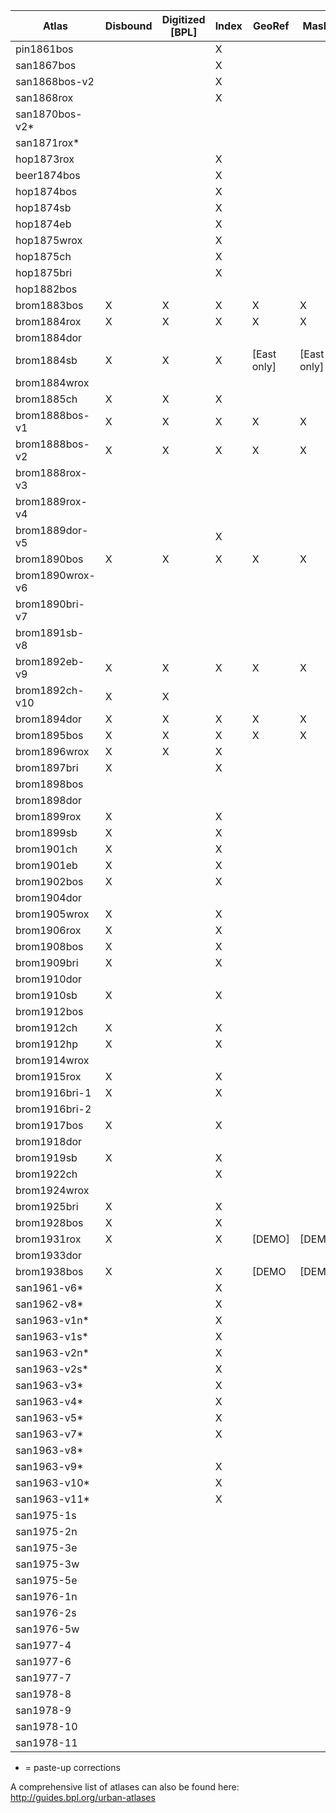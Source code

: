 | Atlas           | Disbound | Digitized [BPL] | Index | GeoRef      | Masks       | Mosaic | Tiles  | Online |
|-----------------|----------|-----------------|-------|-------------|-------------|--------|--------|--------|
| pin1861bos      |          |                 | X     |             |             |        |        |        |
| san1867bos      |          |                 | X     |             |             |        |        |        |
| san1868bos-v2   |          |                 | X     |             |             |        |        |        |
| san1868rox      |          |                 | X     |             |             |        |        |        |
| san1870bos-v2*  |          |                 |       |             |             |        |        |        |
| san1871rox*     |          |                 |       |             |             |        |        |        |
| hop1873rox      |          |                 | X     |             |             |        |        |        |
| beer1874bos     |          |                 | X     |             |             |        |        |        |
| hop1874bos      |          |                 | X     |             |             |        |        |        |
| hop1874sb       |          |                 | X     |             |             |        |        |        |
| hop1874eb       |          |                 | X     |             |             |        |        |        |
| hop1875wrox     |          |                 | X     |             |             |        |        |        |
| hop1875ch       |          |                 | X     |             |             |        |        |        |
| hop1875bri      |          |                 | X     |             |             |        |        |        |
| hop1882bos      |          |                 |       |             |             |        |        |        |
| brom1883bos     | X        | X               | X     | X           | X           | X      |        |        |
| brom1884rox     | X        | X               | X     | X           | X           |        |        |        |
| brom1884dor     |          |                 |       |             |             |        |        |        |
| brom1884sb      | X        | X               | X     | [East only] | [East only] |        |        |        |
| brom1884wrox    |          |                 |       |             |             |        |        |        |
| brom1885ch      | X        | X               | X     |             |             |        |        |        |
| brom1888bos-v1  | X        | X               | X     | X           | X           | X      |        |        |
| brom1888bos-v2  | X        | X               | X     | X           | X           | X      |        |        |
| brom1888rox-v3  |          |                 |       |             |             |        |        |        |
| brom1889rox-v4  |          |                 |       |             |             |        |        |        |
| brom1889dor-v5  |          |                 | X     |             |             |        |        |        |
| brom1890bos     | X        | X               | X     | X           | X           |        |        |        |
| brom1890wrox-v6 |          |                 |       |             |             |        |        |        |
| brom1890bri-v7  |          |                 |       |             |             |        |        |        |
| brom1891sb-v8   |          |                 |       |             |             |        |        |        |
| brom1892eb-v9   | X        | X               | X     | X           | X           |        |        |        |
| brom1892ch-v10  | X        | X               |       |             |             |        |        |        |
| brom1894dor     | X        | X               | X     | X           | X           |        |        |        |
| brom1895bos     | X        | X               | X     | X           | X           |        |        |        |
| brom1896wrox    | X        | X               | X     |             |             |        |        |        |
| brom1897bri     | X        |                 | X     |             |             |        |        |        |
| brom1898bos     |          |                 |       |             |             |        |        |        |
| brom1898dor     |          |                 |       |             |             |        |        |        |
| brom1899rox     | X        |                 | X     |             |             |        |        |        |
| brom1899sb      | X        |                 | X     |             |             |        |        |        |
| brom1901ch      | X        |                 | X     |             |             |        |        |        |
| brom1901eb      | X        |                 | X     |             |             |        |        |        |
| brom1902bos     | X        |                 | X     |             |             |        |        |        |
| brom1904dor     |          |                 |       |             |             |        |        |        |
| brom1905wrox    | X        |                 | X     |             |             |        |        |        |
| brom1906rox     | X        |                 | X     |             |             |        |        |        |
| brom1908bos     | X        |                 | X     |             |             |        |        |        |
| brom1909bri     | X        |                 | X     |             |             |        |        |        |
| brom1910dor     |          |                 |       |             |             |        |        |        |
| brom1910sb      | X        |                 | X     |             |             |        |        |        |
| brom1912bos     |          |                 |       |             |             |        |        |        |
| brom1912ch      | X        |                 | X     |             |             |        |        |        |
| brom1912hp      | X        |                 | X     |             |             |        |        |        |
| brom1914wrox    |          |                 |       |             |             |        |        |        |
| brom1915rox     | X        |                 | X     |             |             |        |        |        |
| brom1916bri-1   | X        |                 | X     |             |             |        |        |        |
| brom1916bri-2   |          |                 |       |             |             |        |        |        |
| brom1917bos     | X        |                 | X     |             |             |        |        |        |
| brom1918dor     |          |                 |       |             |             |        |        |        |
| brom1919sb      | X        |                 | X     |             |             |        |        |        |
| brom1922ch      |          |                 | X     |             |             |        |        |        |
| brom1924wrox    |          |                 |       |             |             |        |        |        |
| brom1925bri     | X        |                 | X     |             |             |        |        |        |
| brom1928bos     | X        |                 | X     |             |             |        |        |        |
| brom1931rox     | X        |                 | X     | [DEMO]      | [DEMO]      | [DEMO] | [DEMO] | [DEMO] |
| brom1933dor     |          |                 |       |             |             |        |        |        |
| brom1938bos     | X        |                 | X     | [DEMO       | [DEMO]       | [DEMO]  | [DEMO]  | [DEMO] |
| san1961-v6*     |          |                 | X     |             |             |        |        |        |
| san1962-v8*     |          |                 | X     |             |             |        |        |        |
| san1963-v1n*    |          |                 | X     |             |             |        |        |        |
| san1963-v1s*    |          |                 | X     |             |             |        |        |        |
| san1963-v2n*    |          |                 | X     |             |             |        |        |        |
| san1963-v2s*    |          |                 | X     |             |             |        |        |        |
| san1963-v3*     |          |                 | X     |             |             |        |        |        |
| san1963-v4*     |          |                 | X     |             |             |        |        |        |
| san1963-v5*     |          |                 | X     |             |             |        |        |        |
| san1963-v7*     |          |                 | X     |             |             |        |        |        |
| san1963-v8*     |          |                 |       |             |             |        |        |        |
| san1963-v9*     |          |                 | X     |             |             |        |        |        |
| san1963-v10*    |          |                 | X     |             |             |        |        |        |
| san1963-v11*    |          |                 | X     |             |             |        |        |        |
| san1975-1s      |          |                 |       |             |             |        |        |        |
| san1975-2n      |          |                 |       |             |             |        |        |        |
| san1975-3e      |          |                 |       |             |             |        |        |        |
| san1975-3w      |          |                 |       |             |             |        |        |        |
| san1975-5e      |          |                 |       |             |             |        |        |        |
| san1976-1n      |          |                 |       |             |             |        |        |        |
| san1976-2s      |          |                 |       |             |             |        |        |        |
| san1976-5w      |          |                 |       |             |             |        |        |        |
| san1977-4       |          |                 |       |             |             |        |        |        |
| san1977-6       |          |                 |       |             |             |        |        |        |
| san1977-7       |          |                 |       |             |             |        |        |        |
| san1978-8       |          |                 |       |             |             |        |        |        |
| san1978-9       |          |                 |       |             |             |        |        |        |
| san1978-10      |          |                 |       |             |             |        |        |        |
| san1978-11      |          |                 |       |             |             |        |        |        |


* = paste-up corrections     
     
A comprehensive list of atlases can also be found here: http://guides.bpl.org/urban-atlases

